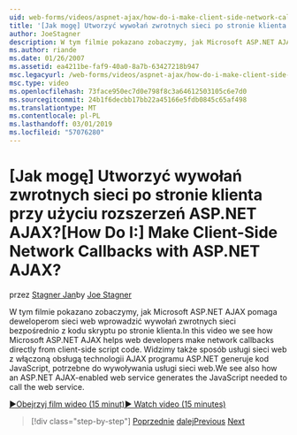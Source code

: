 ```yaml
---
uid: web-forms/videos/aspnet-ajax/how-do-i-make-client-side-network-callbacks-with-aspnet-ajax
title: '[Jak mogę] Utworzyć wywołań zwrotnych sieci po stronie klienta przy użyciu rozszerzeń ASP.NET AJAX? | Microsoft Docs'
author: JoeStagner
description: W tym filmie pokazano zobaczymy, jak Microsoft ASP.NET AJAX pomaga deweloperom sieci web wprowadzić wywołań zwrotnych sieci bezpośrednio z kodu skryptu po stronie klienta. Widzimy także, w jaki sposób program ASP.NET...
ms.author: riande
ms.date: 01/26/2007
ms.assetid: ea4211be-faf9-40a0-8a7b-63427218b947
msc.legacyurl: /web-forms/videos/aspnet-ajax/how-do-i-make-client-side-network-callbacks-with-aspnet-ajax
msc.type: video
ms.openlocfilehash: 73face950ec7d0e798f8c3a64612503105c6e7d0
ms.sourcegitcommit: 24b1f6decbb17bb22a45166e5fdb0845c65af498
ms.translationtype: MT
ms.contentlocale: pl-PL
ms.lasthandoff: 03/01/2019
ms.locfileid: "57076280"
---
```

<a name="how-do-i-make-client-side-network-callbacks-with-aspnet-ajax"></a><span data-ttu-id="55ac7-105">[Jak mogę] Utworzyć wywołań zwrotnych sieci po stronie klienta przy użyciu rozszerzeń ASP.NET AJAX?</span><span class="sxs-lookup"><span data-stu-id="55ac7-105">[How Do I:] Make Client-Side Network Callbacks with ASP.NET AJAX?</span></span>
====================
<span data-ttu-id="55ac7-106">przez [Stagner Jan](https://github.com/JoeStagner)</span><span class="sxs-lookup"><span data-stu-id="55ac7-106">by [Joe Stagner](https://github.com/JoeStagner)</span></span>

<span data-ttu-id="55ac7-107">W tym filmie pokazano zobaczymy, jak Microsoft ASP.NET AJAX pomaga deweloperom sieci web wprowadzić wywołań zwrotnych sieci bezpośrednio z kodu skryptu po stronie klienta.</span><span class="sxs-lookup"><span data-stu-id="55ac7-107">In this video we see how Microsoft ASP.NET AJAX helps web developers make network callbacks directly from client-side script code.</span></span> <span data-ttu-id="55ac7-108">Widzimy także sposób usługi sieci web z włączoną obsługą technologii AJAX programu ASP.NET generuje kod JavaScript, potrzebne do wywoływania usługi sieci web.</span><span class="sxs-lookup"><span data-stu-id="55ac7-108">We see also how an ASP.NET AJAX-enabled web service generates the JavaScript needed to call the web service.</span></span>

[<span data-ttu-id="55ac7-109">&#9654;Obejrzyj film wideo (15 minut)</span><span class="sxs-lookup"><span data-stu-id="55ac7-109">&#9654; Watch video (15 minutes)</span></span>](https://channel9.msdn.com/Blogs/ASP-NET-Site-Videos/how-do-i-make-client-side-network-callbacks-with-aspnet-ajax)

> [!div class="step-by-step"]
> <span data-ttu-id="55ac7-110">[Poprzednie](how-do-i-implement-dynamic-partial-page-updates-with-aspnet-ajax.md)
> [dalej](how-do-i-add-aspnet-ajax-features-to-an-existing-web-application.md)</span><span class="sxs-lookup"><span data-stu-id="55ac7-110">[Previous](how-do-i-implement-dynamic-partial-page-updates-with-aspnet-ajax.md)
[Next](how-do-i-add-aspnet-ajax-features-to-an-existing-web-application.md)</span></span>
